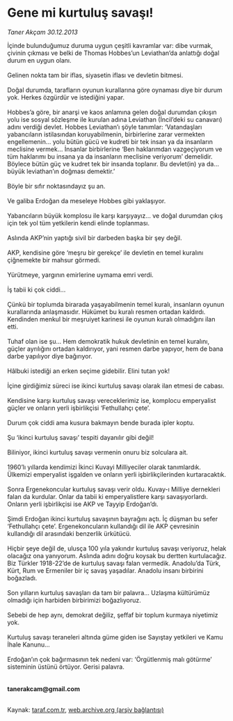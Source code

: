 # Gene mi kurtuluş savaşı!

*Taner Akçam 30.12.2013*

<div class="yazi">İçinde bulunduğumuz duruma uygun çeşitli kavramlar var: dibe vurmak, çivinin çıkması ve belki de Thomas Hobbes’un Leviathan’da anlattığı doğal durum en uygun olanı.<br/><br/>Gelinen nokta tam bir iflas, siyasetin iflası ve devletin bitmesi.<br/><br/>Doğal durumda, tarafların oyunun kurallarına göre oynaması diye bir durum yok. Herkes özgürdür ve istediğini yapar.<br/><br/>Hobbes’a göre, bir anarşi ve kaos anlamına gelen doğal durumdan çıkışın yolu ise sosyal sözleşme ile kurulan adına Leviathan (İncil’deki su canavarı) adını verdiği devlet. Hobbes Leviathan’ı şöyle tanımlar: ‘Vatandaşları yabancıların istilasından koruyabilmenin, birbirlerine zarar vermekten engellemenin... yolu bütün gücü ve kudreti bir tek insan ya da insanların meclisine vermek... İnsanlar birbirlerine ‘Ben haklarımdan vazgeçiyorum ve tüm haklarımı bu insana ya da insanların meclisine veriyorum’ demelidir. Böylece bütün güç ve kudret tek bir insanda toplanır. Bu devlet(in) ya da... büyük leviathan’ın doğması demektir.’<br/><br/>Böyle bir sıfır noktasındayız şu an.<br/><br/>Ve galiba Erdoğan da meseleye Hobbes gibi yaklaşıyor.<br/><br/>Yabancıların büyük komplosu ile karşı karşıyayız... ve doğal durumdan çıkış için tek yol tüm yetkilerin kendi elinde toplanması.<br/><br/>Aslında AKP’nin yaptığı sivil bir darbeden başka bir şey değil.<br/><br/>AKP, kendisine göre ‘meşru bir gerekçe’ ile devletin en temel kuralını çiğnemekte bir mahsur görmedi.<br/><br/>Yürütmeye, yargının emirlerine uymama emri verdi.<br/><br/>İş tabii ki çok ciddi...<br/><br/>Çünkü bir toplumda birarada yaşayabilmenin temel kuralı, insanların oyunun kurallarında anlaşmasıdır. Hükümet bu kuralı resmen ortadan kaldırdı. Kendinden menkul bir meşruiyet karinesi ile oyunun kuralı olmadığını ilan etti.<br/><br/>Tuhaf olan ise şu... Hem demokratik hukuk devletinin en temel kuralını, güçler ayrılığını ortadan kaldırıyor, yani resmen darbe yapıyor, hem de bana darbe yapılıyor diye bağırıyor.<br/><br/>Hâlbuki istediği an erken seçime gidebilir. Elini tutan yok!<br/><br/>İçine girdiğimiz süreci ise ikinci kurtuluş savaşı olarak ilan etmesi de cabası.<br/><br/>Kendisine karşı kurtuluş savaşı vereceklerimiz ise, komplocu emperyalist güçler ve onların yerli işbirlikçisi ‘Fethullahçı çete’.<br/><br/>Durum çok ciddi ama kusura bakmayın bende burada ipler koptu.<br/><br/>Şu ‘ikinci kurtuluş savaşı’ tespiti dayanılır gibi değil!<br/><br/>Biliniyor, ikinci kurtuluş savaşı vermenin onuru biz solculara ait.<br/><br/>1960’lı yıllarda kendimizi İkinci Kuvayi Milliyeciler olarak tanımlardık. Ülkemizi emperyalist işgalden ve onların yerli işbirlikçilerinden kurtaracaktık.<br/><br/>Sonra Ergenekoncular kurtuluş savaşı verir oldu. Kuvay-ı Milliye dernekleri falan da kurdular. Onlar da tabii ki emperyalistlere karşı savaşıyorlardı. Onların yerli işbirlikçisi ise AKP ve Tayyip Erdoğan’dı.<br/><br/>Şimdi Erdoğan ikinci kurtuluş savaşının bayrağını açtı. İç düşman bu sefer ‘Fethullahçı çete’. Ergenekoncuların kullandığı dil ile AKP çevresinin kullandığı dil arasındaki benzerlik ürkütücü.<br/><br/>Hiçbir şeye değil de, ulusça 100 yıla yakındır kurtuluş savaşı veriyoruz, helak olacağız ona yanıyorum. Aslında adını doğru koysak bu dertten kurtulacağız. Biz Türkler 1918-22’de de kurtuluş savaşı falan vermedik. Anadolu’da Türk, Kürt, Rum ve Ermeniler bir iç savaş yaşadılar. Anadolu insanı birbirini boğazladı.<br/><br/>Son yılların kurtuluş savaşları da tam bir palavra... Uzlaşma kültürümüz olmadığı için harbiden birbirimizi boğazlıyoruz.<br/><br/>Sebebi de hep aynı, demokrat değiliz, şeffaf bir toplum kurmaya niyetimiz yok.<br/><br/>Kurtuluş savaşı teraneleri altında güme giden ise Sayıştay yetkileri ve Kamu İhale Kanunu...<br/><br/>Erdoğan’ın çok bağırmasının tek nedeni var: ‘Örgütlenmiş malı götürme’ sisteminin üstünü örtüyor. Gerisi palavra.<br/><br/><br/><b>tanerakcam@gmail.com</b><br/><br/>
</div>

Kaynak: [taraf.com.tr](http://www.taraf.com.tr:80/taner-akcam/makale-gene-mi-kurtulus-savasi.htm), [web.archive.org (arşiv bağlantısı)](http://web.archive.org/web/20140101004310/http://www.taraf.com.tr:80/taner-akcam/makale-gene-mi-kurtulus-savasi.htm)
